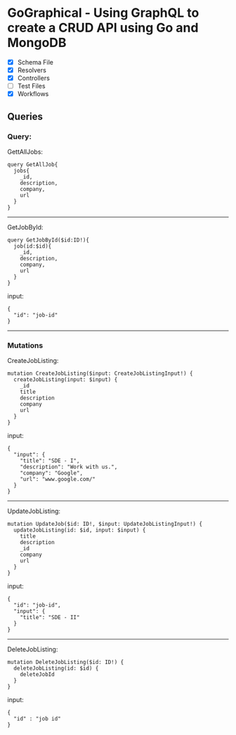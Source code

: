 # GoGraphical - Using GraphQL to create a CRUD API using Go and MongoDB

- [x] Schema File
- [x] Resolvers
- [x] Controllers
- [ ] Test Files
- [x] Workflows

## Queries 
### Query:
GettAllJobs:
```
query GetAllJob{
  jobs{
    _id,
    description,
    company,
    url
  }
}
```

---

GetJobById:
```
query GetJobById($id:ID!){
  job(id:$id){
    _id,
    description,
    company,
    url
  }
}
```
input:
```
{
  "id": "job-id"
}
```

---

### Mutations
CreateJobListing:
```
mutation CreateJobListing($input: CreateJobListingInput!) {
  createJobListing(input: $input) {
    _id
    title
    description
    company
    url
  }
}
```
input:
```
{
  "input": {
    "title": "SDE - I",
    "description": "Work with us.",
    "company": "Google",
    "url": "www.google.com/"
  }
}
```

---

UpdateJobListing:
```
mutation UpdateJob($id: ID!, $input: UpdateJobListingInput!) {
  updateJobListing(id: $id, input: $input) {
    title
    description
    _id
    company
    url
  }
}
```
input:
```
{
  "id": "job-id",
  "input": {
    "title": "SDE - II"
  }
}
```

---

DeleteJobListing:
```
mutation DeleteJobListing($id: ID!) {
  deleteJobListing(id: $id) {
    deleteJobId
  }
}
```
input:
```
{
  "id" : "job id"
}
```
